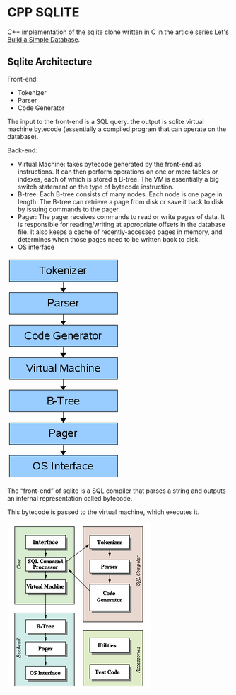 # CPP SQLITE

C++ implementation of the sqlite clone written in C in the article series [Let's Build a Simple Database](https://cstack.github.io/db_tutorial/).

## Sqlite Architecture

Front-end:
- Tokenizer
- Parser
- Code Generator

The input to the front-end is a SQL query. the output is sqlite virtual machine bytecode (essentially a compiled program that can operate on the database).

Back-end:
- Virtual Machine: takes bytecode generated by the front-end as instructions. It can then perform operations on one or more tables or indexes, each of which is stored a B-tree. The VM is essentially a big switch statement on the type of bytecode instruction.
- B-tree: Each B-tree consists of many nodes. Each node is one page in length. The B-tree can retrieve a page from disk or save it back to disk by issuing commands to the pager.
- Pager: The pager receives commands to read or write pages of data. It is responsible for reading/writing at appropriate offsets in the database file. It also keeps a cache of recently-accessed pages in memory, and determines when those pages need to be written back to disk.
- OS interface


![alt text](imgs/sqlite_arch.png)


The “front-end” of sqlite is a SQL compiler that parses a string and outputs an internal representation called bytecode.

This bytecode is passed to the virtual machine, which executes it.

![alt text](imgs/sqlite_arch2.png)
